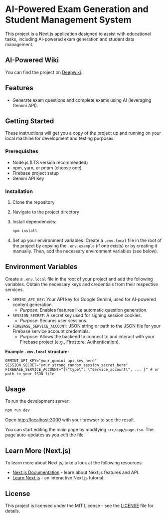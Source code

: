 # AI-Powered Exam Generation and Student Management System

This project is a Next.js application designed to assist with educational tasks, including AI-powered exam generation and student data management.

## AI-Powered Wiki

You can find the project on [Deepwiki](https://deepwiki.com/Purakuna/sql-ai-test).

## Features

*   Generate exam questions and complete exams using AI (leveraging Gemini API).

## Getting Started

These instructions will get you a copy of the project up and running on your local machine for development and testing purposes.

### Prerequisites

*   Node.js (LTS version recommended)
*   npm, yarn, or pnpm (choose one)
*   Firebase project setup
*   Gemini API Key

### Installation

1.  Clone the repository

2.  Navigate to the project directory

3.  Install dependencies:
    ```bash
    npm install
    ```
4.  Set up your environment variables. Create a `.env.local` file in the root of the project by copying the `.env.example` (if one exists) or by creating it manually. Then, add the necessary environment variables (see below).

## Environment Variables

Create a `.env.local` file in the root of your project and add the following variables. Obtain the necessary keys and credentials from their respective services.

*   `GEMINI_API_KEY`: Your API key for Google Gemini, used for AI-powered content generation.
    *   *Purpose*: Enables features like automatic question generation.
*   `SESSION_SECRET`: A secret key used for signing session cookies.
    *   *Purpose*: Secures user sessions.
*   `FIREBASE_SERVICE_ACCOUNT`: JSON string or path to the JSON file for your Firebase service account credentials.
    *   *Purpose*: Allows the backend to connect to and interact with your Firebase project (e.g., Firestore, Authentication).

**Example `.env.local` structure:**

```
GEMINI_API_KEY="your_gemini_api_key_here"
SESSION_SECRET="your_strong_random_session_secret_here"
FIREBASE_SERVICE_ACCOUNT="{\"type\": \"service_account\", ... }" # or path to your JSON file
```

## Usage

To run the development server:

```bash
npm run dev
```

Open [http://localhost:3000](http://localhost:3000) with your browser to see the result.

You can start editing the main page by modifying `src/app/page.tsx`. The page auto-updates as you edit the file.

## Learn More (Next.js)

To learn more about Next.js, take a look at the following resources:

-   [Next.js Documentation](https://nextjs.org/docs) - learn about Next.js features and API.
-   [Learn Next.js](https://nextjs.org/learn) - an interactive Next.js tutorial.

## License

This project is licensed under the MIT License - see the [LICENSE](LICENSE) file for details.

